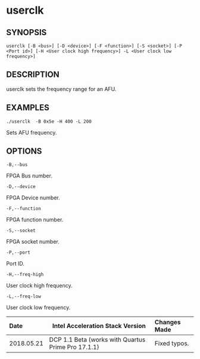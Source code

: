 # userclk #

## SYNOPSIS  ##

`userclk [-B <bus>] [-D <device>] [-F <function>] [-S <socket>] [-P <Port id>] [-H <User clock high frequency>] -L <User clock low frequency>]`


## DESCRIPTION ##

userclk sets the frequency range for an AFU. 

## EXAMPLES  ##

`./userclk  -B 0x5e -H 400 -L 200`

 Sets AFU frequency.

## OPTIONS ##

`-B,--bus` 

FPGA Bus number.

`-D,--device` 

FPGA Device number.

`-F,--function` 

FPGA function number.

`-S,--socket` 

FPGA socket number.

`-P,--port` 

Port ID.

`-H,--freq-high ` 

User clock high frequency. 

`-L,--freq-low ` 

User clock low frequency. 

| Date | Intel Acceleration Stack Version | Changes Made |
|:------|----------------------------|:--------------|
|2018.05.21| DCP 1.1 Beta (works with Quartus Prime Pro 17.1.1) |  Fixed typos. |

